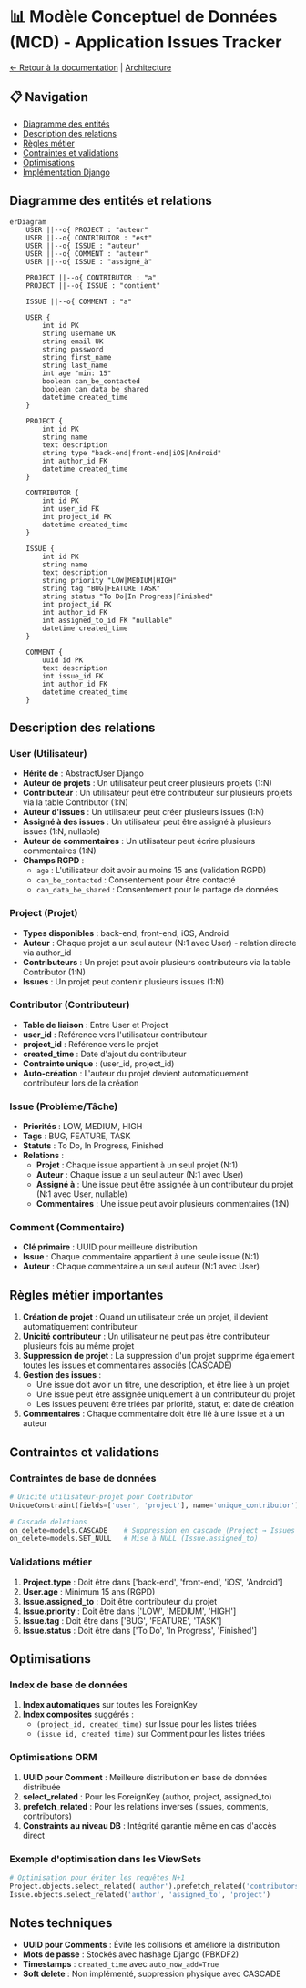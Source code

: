 # 📊 Modèle Conceptuel de Données (MCD) - Application Issues Tracker

[← Retour à la documentation](../README.md) | [Architecture](./architecture.md)

## 📋 Navigation
- [Diagramme des entités](#diagramme-des-entités-et-relations)
- [Description des relations](#description-des-relations)
- [Règles métier](#règles-métier-importantes)
- [Contraintes et validations](#contraintes-et-validations)
- [Optimisations](#optimisations)
- [Implémentation Django](../guides/django/django-guide.md#les-modèles-django-orm)

## Diagramme des entités et relations

```mermaid
erDiagram
    USER ||--o{ PROJECT : "auteur"
    USER ||--o{ CONTRIBUTOR : "est"
    USER ||--o{ ISSUE : "auteur"
    USER ||--o{ COMMENT : "auteur"
    USER ||--o{ ISSUE : "assigné_à"
    
    PROJECT ||--o{ CONTRIBUTOR : "a"
    PROJECT ||--o{ ISSUE : "contient"
    
    ISSUE ||--o{ COMMENT : "a"
    
    USER {
        int id PK
        string username UK
        string email UK
        string password
        string first_name
        string last_name
        int age "min: 15"
        boolean can_be_contacted
        boolean can_data_be_shared
        datetime created_time
    }
    
    PROJECT {
        int id PK
        string name
        text description
        string type "back-end|front-end|iOS|Android"
        int author_id FK
        datetime created_time
    }
    
    CONTRIBUTOR {
        int id PK
        int user_id FK
        int project_id FK
        datetime created_time
    }
    
    ISSUE {
        int id PK
        string name
        text description
        string priority "LOW|MEDIUM|HIGH"
        string tag "BUG|FEATURE|TASK"
        string status "To Do|In Progress|Finished"
        int project_id FK
        int author_id FK
        int assigned_to_id FK "nullable"
        datetime created_time
    }
    
    COMMENT {
        uuid id PK
        text description
        int issue_id FK
        int author_id FK
        datetime created_time
    }
```

## Description des relations

### User (Utilisateur)
- **Hérite de** : AbstractUser Django
- **Auteur de projets** : Un utilisateur peut créer plusieurs projets (1:N)
- **Contributeur** : Un utilisateur peut être contributeur sur plusieurs projets via la table Contributor (1:N)
- **Auteur d'issues** : Un utilisateur peut créer plusieurs issues (1:N)
- **Assigné à des issues** : Un utilisateur peut être assigné à plusieurs issues (1:N, nullable)
- **Auteur de commentaires** : Un utilisateur peut écrire plusieurs commentaires (1:N)
- **Champs RGPD** :
  - `age` : L'utilisateur doit avoir au moins 15 ans (validation RGPD)
  - `can_be_contacted` : Consentement pour être contacté
  - `can_data_be_shared` : Consentement pour le partage de données

### Project (Projet)
- **Types disponibles** : back-end, front-end, iOS, Android
- **Auteur** : Chaque projet a un seul auteur (N:1 avec User) - relation directe via author_id
- **Contributeurs** : Un projet peut avoir plusieurs contributeurs via la table Contributor (1:N)
- **Issues** : Un projet peut contenir plusieurs issues (1:N)

### Contributor (Contributeur)
- **Table de liaison** : Entre User et Project
- **user_id** : Référence vers l'utilisateur contributeur
- **project_id** : Référence vers le projet
- **created_time** : Date d'ajout du contributeur
- **Contrainte unique** : (user_id, project_id)
- **Auto-création** : L'auteur du projet devient automatiquement contributeur lors de la création

### Issue (Problème/Tâche)
- **Priorités** : LOW, MEDIUM, HIGH
- **Tags** : BUG, FEATURE, TASK
- **Statuts** : To Do, In Progress, Finished
- **Relations** :
  - **Projet** : Chaque issue appartient à un seul projet (N:1)
  - **Auteur** : Chaque issue a un seul auteur (N:1 avec User)
  - **Assigné à** : Une issue peut être assignée à un contributeur du projet (N:1 avec User, nullable)
  - **Commentaires** : Une issue peut avoir plusieurs commentaires (1:N)

### Comment (Commentaire)
- **Clé primaire** : UUID pour meilleure distribution
- **Issue** : Chaque commentaire appartient à une seule issue (N:1)
- **Auteur** : Chaque commentaire a un seul auteur (N:1 avec User)

## Règles métier importantes

1. **Création de projet** : Quand un utilisateur crée un projet, il devient automatiquement contributeur
2. **Unicité contributeur** : Un utilisateur ne peut pas être contributeur plusieurs fois au même projet
3. **Suppression de projet** : La suppression d'un projet supprime également toutes les issues et commentaires associés (CASCADE)
4. **Gestion des issues** :
   - Une issue doit avoir un titre, une description, et être liée à un projet
   - Une issue peut être assignée uniquement à un contributeur du projet
   - Les issues peuvent être triées par priorité, statut, et date de création
5. **Commentaires** : Chaque commentaire doit être lié à une issue et à un auteur

## Contraintes et validations

### Contraintes de base de données
```python
# Unicité utilisateur-projet pour Contributor
UniqueConstraint(fields=['user', 'project'], name='unique_contributor')

# Cascade deletions
on_delete=models.CASCADE    # Suppression en cascade (Project → Issues → Comments)
on_delete=models.SET_NULL   # Mise à NULL (Issue.assigned_to)
```

### Validations métier
1. **Project.type** : Doit être dans ['back-end', 'front-end', 'iOS', 'Android']
2. **User.age** : Minimum 15 ans (RGPD)
3. **Issue.assigned_to** : Doit être contributeur du projet
4. **Issue.priority** : Doit être dans ['LOW', 'MEDIUM', 'HIGH']
5. **Issue.tag** : Doit être dans ['BUG', 'FEATURE', 'TASK']
6. **Issue.status** : Doit être dans ['To Do', 'In Progress', 'Finished']

## Optimisations

### Index de base de données
1. **Index automatiques** sur toutes les ForeignKey
2. **Index composites** suggérés :
   - `(project_id, created_time)` sur Issue pour les listes triées
   - `(issue_id, created_time)` sur Comment pour les listes triées

### Optimisations ORM
1. **UUID pour Comment** : Meilleure distribution en base de données distribuée
2. **select_related** : Pour les ForeignKey (author, project, assigned_to)
3. **prefetch_related** : Pour les relations inverses (issues, comments, contributors)
4. **Constraints au niveau DB** : Intégrité garantie même en cas d'accès direct

### Exemple d'optimisation dans les ViewSets
```python
# Optimisation pour éviter les requêtes N+1
Project.objects.select_related('author').prefetch_related('contributors__user')
Issue.objects.select_related('author', 'assigned_to', 'project')
```

## Notes techniques

- **UUID pour Comments** : Évite les collisions et améliore la distribution
- **Mots de passe** : Stockés avec hashage Django (PBKDF2)
- **Timestamps** : `created_time` avec `auto_now_add=True`
- **Soft delete** : Non implémenté, suppression physique avec CASCADE
